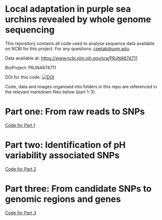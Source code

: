 # Local adaptation in purple sea urchins revealed by whole genome sequencing

This repository contains all code used to analyse sequence data available on NCBI for this project. For any questions: cpetak@uvm.edu.

Data available at: https://www.ncbi.nlm.nih.gov/sra/PRJNA674711

BioProject: PRJNA674711

DOI for this code: [![DOI](https://zenodo.org/badge/542644288.svg)](https://zenodo.org/badge/latestdoi/542644288)

Code, data and images organised into folders in this repo are referenced in the relevant markdown files below (part 1-3).

# Part one: From raw reads to SNPs

[Code for Part 1](https://github.com/PespeniLab/urchin_local_adapt_WGS/blob/main/From_raw_reads_to_SNPs.md)

# Part two: Identification of pH variability associated SNPs

[Code for Part 2](https://github.com/PespeniLab/urchin_local_adapt_WGS/blob/main/pH_associated_SNPs.md)

# Part three: From candidate SNPs to genomic regions and genes

[Code for Part 3](https://github.com/PespeniLab/urchin_local_adapt_WGS/blob/main/Candidate_SNPs_genomic_regions_genes.md)
